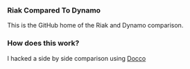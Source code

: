 ### Riak Compared To Dynamo

This is the GitHub home of the Riak and Dynamo comparison. 


### How does this work?

I hacked a side by side comparison using [Docco](http://jashkenas.github.com/docco/)


